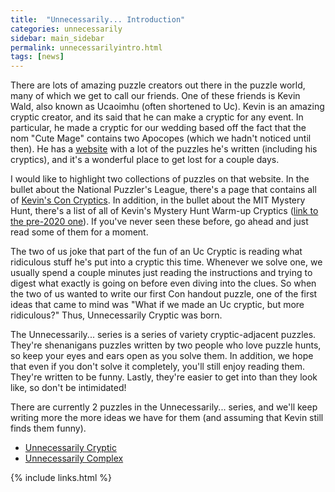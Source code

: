 ```yaml
---
title:  "Unnecessarily... Introduction"
categories: unnecessarily
sidebar: main_sidebar
permalink: unnecessarilyintro.html
tags: [news]
---
```



There are lots of amazing puzzle creators out there in the puzzle world, many of which we get to call our friends. One of these friends is Kevin Wald, also known as Ucaoimhu (often shortened to Uc). Kevin is an amazing cryptic creator, and its said that he can make a cryptic for any event. In particular, he made a cryptic for our wedding based off the fact that the nom "Cute Mage" contains two Apocopes (which we hadn't noticed until then). He has a [website](http://www.math.uchicago.edu/~wald/) with a lot of the puzzles he's written (including his cryptics), and it's a wonderful place to get lost for a couple days.

I would like to highlight two collections of puzzles on that website. In the bullet about the National Puzzler's League, there's a page that contains all of [Kevin's Con Cryptics](http://www.math.uchicago.edu/~wald/concryptics.html). In addition, in the bullet about the MIT Mystery Hunt, there's a list of all of Kevin's Mystery Hunt Warm-up Cryptics ([link to the pre-2020 one](http://www.math.uchicago.edu/~wald/throughthewood.html)). If you've never seen these before, go ahead and just read some of them for a moment.

The two of us joke that part of the fun of an Uc Cryptic is reading what ridiculous stuff he's put into a cryptic this time. Whenever we solve one, we usually spend a couple minutes just reading the instructions and trying to digest what exactly is going on before even diving into the clues. So when the two of us wanted to write our first Con handout puzzle, one of the first ideas that came to mind was "What if we made an Uc cryptic, but more ridiculous?" Thus, Unnecessarily Cryptic was born.

The Unnecessarily... series is a series of variety cryptic-adjacent puzzles. They're shenanigans puzzles written by two people who love puzzle hunts, so keep your eyes and ears open as you solve them. In addition, we hope that even if you don't solve it completely, you'll still enjoy reading them. They're written to be funny. Lastly, they're easier to get into than they look like, so don't be intimidated!

There are currently 2 puzzles in the Unnecessarily... series, and we'll keep writing more the more ideas we have for them (and assuming that Kevin still finds them funny).

* [Unnecessarily Cryptic](crypticucryptic.html)
* [Unnecessarily Complex](crypticucomplex.html)

{% include links.html %}
